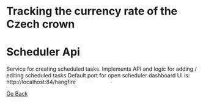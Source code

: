 # Tracking the currency rate of the Czech crown
# Scheduler Api 
Service for creating scheduled tasks. Implements API and logic for adding / editing scheduled tasks 
Default port for open scheduler dashboard UI is: http://localhost:84/hangfire


[Go Back](../../Readme.md)